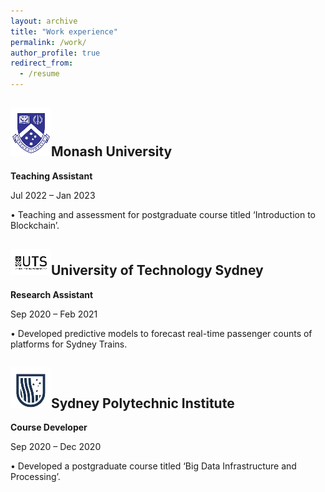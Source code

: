 ```yaml
---
layout: archive
title: "Work experience"
permalink: /work/
author_profile: true
redirect_from:
  - /resume
---
```

![MNS](../images/MNS.png)Monash University
-

**Teaching Assistant**

Jul 2022 – Jan 2023

• Teaching and assessment for postgraduate course titled ‘Introduction to Blockchain’.

![UTS](../images/UTS.png)University of Technology Sydney
-

**Research Assistant**

Sep 2020 – Feb 2021

• Developed predictive models to forecast real-time passenger counts of platforms for Sydney Trains.

![SPI](../images/SPI.png)Sydney Polytechnic Institute
-

**Course Developer**

Sep 2020 – Dec 2020

• Developed a postgraduate course titled ‘Big Data Infrastructure and Processing’.
